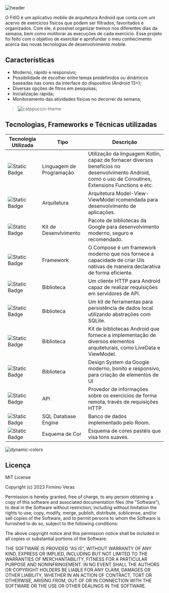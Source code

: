 ![header](https://github.com/firminoveras/FitIO/assets/19206565/77206970-ef18-4155-bddf-b0f29dfbede8)

O FitIO é um aplicativo mobile de arquitetura Android que conta com um acervo de exercícios físicos que podem ser filtrados, favoritados e organizados. Com ele, é possível organizar treinos nos diferentes dias da semana, bem como motitorar as execuções de cada exercício.
Esse projeto foi feito com o objetivo de exercitar e aprofundar o meu conhecimento acerca das novas tecnologias de desenvolvimento mobile.

## Características
- Moderno, rápido e responsivo;
- Possibilidade de escolher entre temas predefinidos ou dinâmicos baseadas nas cores da interface do dispositivo (Android 13+);
- Diversas opções de fitros em pesquisas;
- Inicialização rápida;
- Monitoramento das atividades físicas no decorrer da semana;
> ![catppuccin-theme](https://github.com/firminoveras/FitIO/assets/19206565/1996f9c4-188f-4774-876a-b5f6e2a1a540)

## Tecnologias, Frameworks e Técnicas utilizadas
| Tecnologia Utilizada | Tipo | Descrição |
|-----|---|---|
|![Static Badge](https://img.shields.io/badge/⠀-⠀Kotlin-%237F52FF?logo=kotlin&labelColor=white)| Linguagem de Programação | Utilização da linguagem Kotlin, capaz de fornacer diversos benefícios no desenvolvimento Android, como o uso de Coroutines, Extensions Functions e etc.
|![Static Badge](https://img.shields.io/badge/⠀-⠀MVVM-%23886FBF?logo=googlebard)| Arquitetura | Arquitetura Model-View-ViewModel rcomendada para desenvolvimento de aplicações. |
|![Static Badge](https://img.shields.io/badge/⠀-⠀Jetpack-%233DDC84?logo=androidstudio)| Kit de Desenvlvimento | Pacote de bibliotecas da Google para desenvolvimento moderno, seguro e recomendado. |
|![Static Badge](https://img.shields.io/badge/⠀-⠀Compose-%234285F4?logo=jetpackcompose)| Framework | O Compose é um framework moderno que nos fornece a capacidade de criar UIs nativas de maneira declarativa de forma eficiente. |
|![Static Badge](https://img.shields.io/badge/⠀-⠀Retrofit-%233E4348?logo=square)| Biblioteca | Um cliente HTTP para Android capaz de realizar requisições em servidores de API. |
|![Static Badge](https://img.shields.io/badge/⠀-⠀Room-%233DDC84?logo=android)| Biblioteca | Um kit de ferramentas para persistência de dados local utilizando abstrações com SQLite. |
|![Static Badge](https://img.shields.io/badge/⠀-⠀Lifecycle-%233DDC84?logo=android)| Biblioteca | Kit de bibliotecas Android que fornece a implementação de diversos elementos arquiteturais, como LiveData e ViewModel. |
|![Static Badge](https://img.shields.io/badge/⠀-⠀Material3-%23757575?logo=materialdesign&labelColor=white)| Biblioteca | Design System da Google moderno,  bonito e responsivo, para criação de elementos de UI |
|![Static Badge](https://img.shields.io/badge/⠀-⠀APINinjas-%23262261?logo=nintendo)| API | Provedor de informações sobre os exercícios de forma remota, través de requisições HTTP. |
|![Static Badge](https://img.shields.io/badge/⠀-⠀SQLite-%23003B57?logo=sqlite)| SQL Database Engine | Banco de dados implementado pelo Room. |
|![Static Badge](https://img.shields.io/badge/⠀-⠀Catppuccin-%23babbf1?logo=inkscape)| Esquema de Cor | Esquema de cores pastéis que visa tons suaves. |

![dynamic-colors](https://github.com/firminoveras/FitIO/assets/19206565/68a91581-9789-4155-832c-ee0fac822a73)

## Licença
MIT License

Copyright (c) 2023 Firmino Veras

Permission is hereby granted, free of charge, to any person obtaining a copy
of this software and associated documentation files (the "Software"), to deal
in the Software without restriction, including without limitation the rights
to use, copy, modify, merge, publish, distribute, sublicense, and/or sell
copies of the Software, and to permit persons to whom the Software is
furnished to do so, subject to the following conditions:

The above copyright notice and this permission notice shall be included in all
copies or substantial portions of the Software.

THE SOFTWARE IS PROVIDED "AS IS", WITHOUT WARRANTY OF ANY KIND, EXPRESS OR
IMPLIED, INCLUDING BUT NOT LIMITED TO THE WARRANTIES OF MERCHANTABILITY,
FITNESS FOR A PARTICULAR PURPOSE AND NONINFRINGEMENT. IN NO EVENT SHALL THE
AUTHORS OR COPYRIGHT HOLDERS BE LIABLE FOR ANY CLAIM, DAMAGES OR OTHER
LIABILITY, WHETHER IN AN ACTION OF CONTRACT, TORT OR OTHERWISE, ARISING FROM,
OUT OF OR IN CONNECTION WITH THE SOFTWARE OR THE USE OR OTHER DEALINGS IN THE
SOFTWARE.
